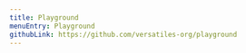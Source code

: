 ```yaml
---
title: Playground
menuEntry: Playground
githubLink: https://github.com/versatiles-org/playground
---
```

